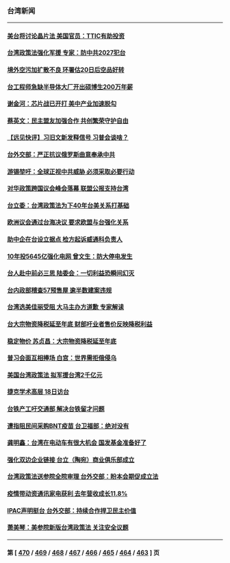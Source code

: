 ### 台湾新闻
---
#### [美台将讨论晶片法 美国官员：TTIC有助投资](../../pages/ncid1349361/n13826435.md) 
#### [台湾政策法强化军援 专家：防中共2027犯台](../../pages/ncid1349361/n13826368.md) 
#### [境外空污加扩散不良 环署估20日后空品好转](../../pages/ncid1349361/n13826370.md) 
#### [台工程师急缺半导体大厂开出硕博生200万年薪](../../pages/ncid1349361/n13826241.md) 
#### [谢金河：芯片战已开打 美中产业加速脱勾](../../pages/ncid1349361/n13826293.md) 
#### [蔡英文：民主盟友加强合作 共创繁荣守护自由](../../pages/ncid1349361/n13826116.md) 
#### [【远见快评】习旧文新发释信号 习普会谈啥？](../../pages/ncid1349361/n13826083.md) 
#### [台外交部：严正抗议俄罗斯曲意奉承中共](../../pages/ncid1349361/n13826137.md) 
#### [游锡堃吁：全球正视中共威胁 必须采取必要行动](../../pages/ncid1349361/n13825678.md) 
#### [对华政策跨国议会峰会落幕 联盟公报支持台湾](../../pages/ncid1349361/n13825690.md) 
#### [台立委：台湾政策法为下40年台美关系打基础](../../pages/ncid1349361/n13825689.md) 
#### [欧洲议会通过台海决议 要求欧盟与台强化关系](../../pages/ncid1349361/n13825857.md) 
#### [助中企在台设立据点 检方起诉威通科负责人](../../pages/ncid1349361/n13825837.md) 
#### [10年投5645亿强化电网 曾文生：防大停电发生](../../pages/ncid1349361/n13825835.md) 
#### [台人赴中前必三思 陆委会：一切利益恐瞬间幻灭](../../pages/ncid1349361/n13825838.md) 
#### [台内政部稽查57预售屋 逾半数建案违规](../../pages/ncid1349361/n13825842.md) 
#### [台湾选美佳丽受阻 大马主办方道歉 专家解读](../../pages/ncid1349361/n13825713.md) 
#### [台大宗物资降税延至年底 财部吁业者售价反映降税利益](../../pages/ncid1349361/n13825812.md) 
#### [稳定物价 苏贞昌：大宗物资降税延至年底](../../pages/ncid1349361/n13825727.md) 
#### [普习会面互相捧场 白宫：世界需拒俄侵乌](../../pages/ncid1349361/n13825805.md) 
#### [美国台湾政策法 拟军援台湾2千亿元](../../pages/ncid1349361/n13825809.md) 
#### [捷克学术高层 18日访台](../../pages/ncid1349361/n13825803.md) 
#### [台铁产工吁交通部 解决台铁留才问题](../../pages/ncid1349361/n13825722.md) 
#### [遭指阻民间采购BNT疫苗 台卫福部：绝对没有](../../pages/ncid1349361/n13825748.md) 
#### [龚明鑫：台湾在电动车有很大机会 国发基金准备好了](../../pages/ncid1349361/n13825790.md) 
#### [强化双边企业链接 台立（陶宛）商业俱乐部成立](../../pages/ncid1349361/n13825798.md) 
#### [台湾政策法送参院全院审理 台外交部：盼本会期促成立法](../../pages/ncid1349361/n13825754.md) 
#### [疫情带动资通讯家电获利 去年营收成长11.8%](../../pages/ncid1349361/n13825721.md) 
#### [IPAC声明挺台 台外交部：持续合作捍卫民主价值](../../pages/ncid1349361/n13825720.md) 
#### [萧美琴：美参院新版台湾政策法 关注安全议题](../../pages/ncid1349361/n13825434.md) 

---
#### 第 [ [470](./470.md) / [469](./469.md) / [468](./468.md) / [467](./467.md) / [466](./466.md) / [465](./465.md) / [464](./464.md) / [463](./463.md) ] 页
